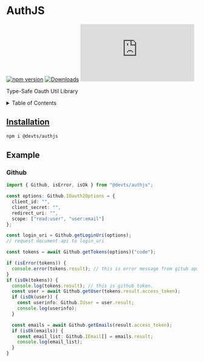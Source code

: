 # AuthJS

[![npm version](https://img.shields.io/npm/v/@devts%2Fauthjs.svg)](https://www.npmjs.com/package/@devts/authjs)
[![Downloads](https://img.shields.io/npm/dm/@devts%2Fauthjs.svg?logo=npm)](https://www.npmjs.com/package/@devts/authjs)
[![type-coverage](https://img.shields.io/badge/dynamic/json.svg?label=type%20coverage&color=brightgreen&prefix=%E2%89%A5&suffix=%&query=$.typeCoverage.atLeast&uri=https%3A%2F%2Fraw.githubusercontent.com%2Findustriously%2Fauthjs%2Fmain%2Fpackage.json)](https://github.com/industriously/authjs/actions/workflows/type_report.yml)

Type-Safe Oauth Util Library

<details>
  <summary>Table of Contents</summary>
  <ol>
    <li><a href="#installation">Installation</a></li>
    <li><a href="#example">example</a>
      <ul>
        <li><a href="#github">github</li>
      </ul>
    </li>
  </ol>
</details>

<!-- INSTALLATION -->

## Installation

```sh
npm i @devts/authjs
```

<!-- EXAMPLE -->

## Example

### Github

```typescript
import { Github, isError, isOk } from "@devts/authjs";

const options: Github.IOauth2Options = {
  client_id: "",
  client_secret: "",
  redirect_uri: "",
  scope: ["read:user", "user:email"]
};

const login_uri = Github.getLoginUri(options);
// request document api to login_uri

const tokens = await Github.getTokens(options)("code");

if (isError(tokens)) {
  console.error(tokens.result); // this is error message from gitub api.
}
if (isOk(tokens)) {
  console.log(tokens.result); // this is github token.
  const user = await Github.getUser(tokens.result.access_token);
  if (isOk(user)) {
    const userinfo: Github.IUser = user.result;
    console.log(userinfo);
  }

  const emails = await Github.getEmails(result.access_token);
  if (isOk(emails)) {
    const email_list: Github.IEmail[] = emails.result;
    console.log(email_list);
  }
}
```
